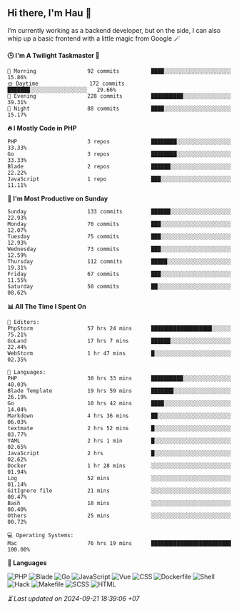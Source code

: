## Hi there, I'm Hau 👋
I’m currently working as a backend developer, but on the side, I can also whip up a basic frontend with a little magic from Google 🪄

<!--START_SECTION:readme-stats-->
**🕒 I'm A Twilight Taskmaster 🌆**

```text
🌅 Morning                92 commits          ████░░░░░░░░░░░░░░░░░░░░░   15.86%
🌞 Daytime                172 commits         ███████░░░░░░░░░░░░░░░░░░   29.66%
🌆 Evening                228 commits         ██████████░░░░░░░░░░░░░░░   39.31%
🌙 Night                  88 commits          ████░░░░░░░░░░░░░░░░░░░░░   15.17%
```

**🔥 I Mostly Code in PHP**

```text
PHP                      3 repos             ████████░░░░░░░░░░░░░░░░░   33.33%
Go                       3 repos             ████████░░░░░░░░░░░░░░░░░   33.33%
Blade                    2 repos             ██████░░░░░░░░░░░░░░░░░░░   22.22%
JavaScript               1 repo              ███░░░░░░░░░░░░░░░░░░░░░░   11.11%
```

**📅 I'm Most Productive on Sunday**

```text
Sunday                   133 commits         ██████░░░░░░░░░░░░░░░░░░░   22.93%
Monday                   70 commits          ███░░░░░░░░░░░░░░░░░░░░░░   12.07%
Tuesday                  75 commits          ███░░░░░░░░░░░░░░░░░░░░░░   12.93%
Wednesday                73 commits          ███░░░░░░░░░░░░░░░░░░░░░░   12.59%
Thursday                 112 commits         █████░░░░░░░░░░░░░░░░░░░░   19.31%
Friday                   67 commits          ███░░░░░░░░░░░░░░░░░░░░░░   11.55%
Saturday                 50 commits          ██░░░░░░░░░░░░░░░░░░░░░░░   08.62%
```

**📊 All The Time I Spent On**

```text
📝 Editors:
PhpStorm                 57 hrs 24 mins      ███████████████████░░░░░░   75.21%
GoLand                   17 hrs 7 mins       ██████░░░░░░░░░░░░░░░░░░░   22.44%
WebStorm                 1 hr 47 mins        █░░░░░░░░░░░░░░░░░░░░░░░░   02.35%

💬 Languages:
PHP                      30 hrs 33 mins      ██████████░░░░░░░░░░░░░░░   40.03%
Blade Template           19 hrs 59 mins      ███████░░░░░░░░░░░░░░░░░░   26.19%
Go                       10 hrs 42 mins      ████░░░░░░░░░░░░░░░░░░░░░   14.04%
Markdown                 4 hrs 36 mins       ██░░░░░░░░░░░░░░░░░░░░░░░   06.03%
textmate                 2 hrs 52 mins       █░░░░░░░░░░░░░░░░░░░░░░░░   03.77%
YAML                     2 hrs 1 min         █░░░░░░░░░░░░░░░░░░░░░░░░   02.65%
JavaScript               2 hrs               █░░░░░░░░░░░░░░░░░░░░░░░░   02.62%
Docker                   1 hr 28 mins        ░░░░░░░░░░░░░░░░░░░░░░░░░   01.94%
Log                      52 mins             ░░░░░░░░░░░░░░░░░░░░░░░░░   01.14%
GitIgnore file           21 mins             ░░░░░░░░░░░░░░░░░░░░░░░░░   00.47%
Bash                     18 mins             ░░░░░░░░░░░░░░░░░░░░░░░░░   00.40%
Others                   25 mins             ░░░░░░░░░░░░░░░░░░░░░░░░░   00.72%

💻 Operating Systems:
Mac                      76 hrs 19 mins      █████████████████████████   100.00%
```

**💬 Languages**

![PHP](https://img.shields.io/badge/PHP-65.99%25-4F5D95?&logo=PHP&labelColor=151b23)
![Blade](https://img.shields.io/badge/Blade-26.64%25-f7523f?&logo=Blade&labelColor=151b23)
![Go](https://img.shields.io/badge/Go-03.12%25-00ADD8?&logo=Go&labelColor=151b23)
![JavaScript](https://img.shields.io/badge/JavaScript-02.38%25-f1e05a?&logo=JavaScript&labelColor=151b23)
![Vue](https://img.shields.io/badge/Vue-01.23%25-41b883?&logo=Vue&labelColor=151b23)
![CSS](https://img.shields.io/badge/CSS-00.29%25-563d7c?&logo=CSS&labelColor=151b23)
![Dockerfile](https://img.shields.io/badge/Dockerfile-00.12%25-384d54?&logo=Dockerfile&labelColor=151b23)
![Shell](https://img.shields.io/badge/Shell-00.09%25-89e051?&logo=Shell&labelColor=151b23)
![Hack](https://img.shields.io/badge/Hack-00.07%25-878787?&logo=Hack&labelColor=151b23)
![Makefile](https://img.shields.io/badge/Makefile-00.04%25-427819?&logo=Makefile&labelColor=151b23)
![SCSS](https://img.shields.io/badge/SCSS-00.02%25-c6538c?&logo=SCSS&labelColor=151b23)
![HTML](https://img.shields.io/badge/HTML-00.02%25-e34c26?&logo=HTML&labelColor=151b23)




*⏳ Last updated on 2024-09-21 18:39:06 +07*
<!--END_SECTION:readme-stats-->
